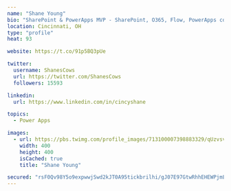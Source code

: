 ```yaml
---
name: "Shane Young"
bio: "SharePoint & PowerApps MVP - SharePoint, O365, Flow, PowerApps consulting? @PowerApps911 | Pure Snark? You found it."
location: Cincinnati, OH
type: "profile"
heat: 93

website: https://t.co/91p5BQ3pUe

twitter:
  username: ShanesCows
  url: https://twitter.com/ShanesCows
  followers: 15593

linkedin:
  url: https://www.linkedin.com/in/cincyshane

topics:
  - Power Apps

images:
  - url: https://pbs.twimg.com/profile_images/713100007398883329/qUzvsvQ3_400x400.jpg
    width: 400
    height: 400
    isCached: true
    title: "Shane Young"

secured: "rsF0Qv98Y5o9expwwjSwd2kJT0A95tickbrilhi/gJ07E97GtwRhhEHEWPjmLqLlqC3q0FJFBbJIuBSp3KjBKttXKNFnm0HRM7UIfPsm0en3Gv9qyaVaHSCykaouKnBZVzaP4YBDI3r5yT0f4Ky8Pkxxzf6Dm/pID7ie2eajn3wIojvUsklDQO1g2M6hcP86aJaY2tt/H/IglhTSPfJqHbEHFQYTGOI8NuqEvy25Aa6YYW1v7zMd9I2eIxyGKyzM0bMnH1/ESa/KgKbcIJ84Nkpp/XWdpr4XsDPju8UWP0TmYep8bYXlFQHU4EIW11LXo5czU5lmSjpbIQ1NuKhLBv64icjwOVxMOXTWm0Khq537WBjfAxSkpAEBMuAvtEFdELwIJuwUp4oM3N/CwzW1YJ1zjVQw7A1TlqPtvxLELrI=;wvm/EpL7wuLVgsCPzM3QqA=="
---
```


